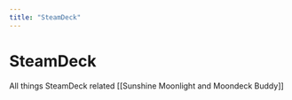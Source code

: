 ```yaml
---
title: "SteamDeck"
---
```


# SteamDeck
All things SteamDeck related
[[Sunshine Moonlight and Moondeck Buddy]]